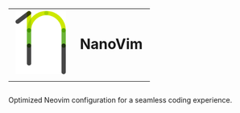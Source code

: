 <h1 align="center">
    <table border="0">
      <tr>
        <td border="0"><img src="/images/nanovim_logo.svg" alt="Your Image Description" width="100"/></td>
        <td border="0" style="text-align: left; vertical-align: middle; border: none">NanoVim</td>
      </tr>
    </table>
</h1>

Optimized Neovim configuration for a seamless coding experience. 
